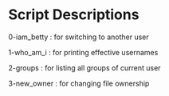 # Script Descriptions

0-iam_betty
: for switching to another user

1-who_am_i
: for printing effective usernames

2-groups
: for listing all groups of current user

3-new_owner
: for changing file ownership
